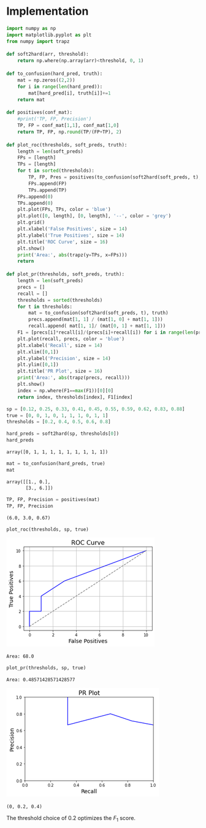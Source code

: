 # Implementation


```python
import numpy as np
import matplotlib.pyplot as plt
from numpy import trapz

def soft2hard(arr, threshold):
    return np.where(np.array(arr)<threshold, 0, 1)

def to_confusion(hard_pred, truth):
    mat = np.zeros((2,2))
    for i in range(len(hard_pred)):
        mat[hard_pred[i], truth[i]]+=1
    return mat

def positives(conf_mat):
    #print('TP, FP, Precision')
    TP, FP = conf_mat[1,1], conf_mat[1,0]
    return TP, FP, np.round(TP/(FP+TP), 2)

def plot_roc(thresholds, soft_preds, truth):
    length = len(soft_preds)
    FPs = [length]
    TPs = [length]
    for t in sorted(thresholds):
        TP, FP, Pres = positives(to_confusion(soft2hard(soft_preds, t), truth))
        FPs.append(FP)
        TPs.append(TP)
    FPs.append(0)
    TPs.append(0)
    plt.plot(FPs, TPs, color = 'blue')
    plt.plot([0, length], [0, length], '--', color = 'grey')
    plt.grid()
    plt.xlabel('False Positives', size = 14)
    plt.ylabel('True Positives', size = 14)
    plt.title('ROC Curve', size = 16)
    plt.show()
    print('Area:', abs(trapz(y=TPs, x=FPs)))
    return 

def plot_pr(thresholds, soft_preds, truth):
    length = len(soft_preds)
    precs = []
    recall = []
    thresholds = sorted(thresholds)
    for t in thresholds:
        mat = to_confusion(soft2hard(soft_preds, t), truth)
        precs.append(mat[1, 1] / (mat[1, 0] + mat[1, 1]))
        recall.append( mat[1, 1]/ (mat[0, 1] + mat[1, 1]))
    F1 = [precs[i]*recall[i]/(precs[i]+recall[i]) for i in range(len(precs))]
    plt.plot(recall, precs, color = 'blue')
    plt.xlabel('Recall', size = 14)
    plt.xlim([0,1])
    plt.ylabel('Precision', size = 14)
    plt.ylim([0,1])
    plt.title('PR Plot', size = 16)
    print('Area:', abs(trapz(precs, recall)))
    plt.show()
    index = np.where(F1==max(F1))[0][0]
    return index, thresholds[index], F1[index]
```


```python
sp = [0.12, 0.25, 0.33, 0.41, 0.45, 0.55, 0.59, 0.62, 0.83, 0.88]
true = [0, 0, 1, 0, 1, 1, 1, 0, 1, 1]
thresholds = [0.2, 0.4, 0.5, 0.6, 0.8]
```


```python
hard_preds = soft2hard(sp, thresholds[0])
hard_preds
```




    array([0, 1, 1, 1, 1, 1, 1, 1, 1, 1])




```python
mat = to_confusion(hard_preds, true)
mat
```




    array([[1., 0.],
           [3., 6.]])




```python
TP, FP, Precision = positives(mat)
TP, FP, Precision
```




    (6.0, 3.0, 0.67)




```python
plot_roc(thresholds, sp, true)
```


    
![png](output_6_0.png)
    


    Area: 68.0



```python
plot_pr(thresholds, sp, true)
```

    Area: 0.48571428571428577



    
![png](output_7_1.png)
    





    (0, 0.2, 0.4)



The threshold choice of 0.2 optimizes the $F_1$ score.


```python

```
